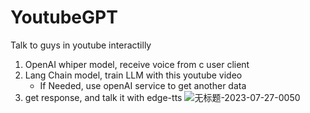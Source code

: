 # YoutubeGPT
Talk to guys in youtube interactilly


1. OpenAI whiper model, receive voice from c user client
2. Lang Chain model, train LLM with this youtube video
   * If Needed, use openAI service to get another data
3. get response, and talk it with edge-tts
![无标题-2023-07-27-0050](https://github.com/libaice/YoutubeGPT/assets/48044642/217d5c9b-3c03-438a-8248-0018b47f3672)
